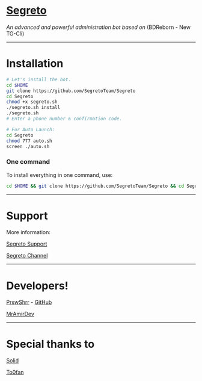 # [Segreto](https://telegram.me/SegretoTeam)

*An advanced and powerful administration bot based on* (BDReborn - New TG-Cli)


* * *

# Installation

```sh
# Let's install the bot.
cd $HOME
git clone https://github.com/SegretoTeam/Segreto
cd Segreto
chmod +x segreto.sh
./segreto.sh install
./segreto.sh 
# Enter a phone number & confirmation code.

# For Auto Launch:
cd Segreto
chmod 777 auto.sh
screen ./auto.sh
```
### One command
To install everything in one command, use:
```sh
cd $HOME && git clone https://github.com/SegretoTeam/Segreto && cd Segreto && chmod +x segreto.sh && ./segreto.sh install && ./segreto.sh
```

* * *

# Support 

More information: 

[Segreto Support](https://t.me/joinchat/AAAAAEJ2GQVe6-3FRDghSQ)

[Segreto Channel](https://t.me/SegretoTeam)

* * *

# Developers!

[PrswShrr](https://t.me/PrswShrr) - [GitHub](https://github.com/parsaw)

[MrAmirDev](https://t.me/mramirdev)

* * *
# Special thanks to
[Solid](https://t.me/solid)

[To0fan](https://telegram.me/ToOfan)

